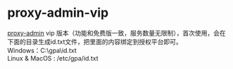 # proxy-admin-vip
[proxy-admin](https://github.com/snail007/proxy_admin_free/blob/master/README_ZH.md) vip 版本（功能和免费版一致，服务数量无限制），首次使用，会在下面的目录生成id.txt文件，把里面的内容绑定到授权平台即可。  
Windows：C:\gpa\id.txt  
Linux & MacOS : /etc/gpa/id.txt  
